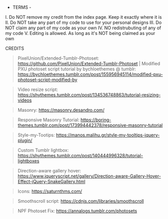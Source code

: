 - TERMS -
 
I. Do NOT remove my credit from the index page. Keep it exactly where it is
II. Do NOT take any part of my code to use for your personal designs
III. Do NOT claim any part of my code as your own
IV. NO redistrubuting of any of my code
V. Editing is allowed. As long as it's NOT being claimed as your own

CREDITS
 
> PixelUnion/Extended-Tumblr-Photoset: https://github.com/PixelUnion/Extended-Tumblr-Photoset | Modified PXU photoset script tutorial by bychloethemes @ tumblr: https://bychloethemes.tumblr.com/post/155956945114/modified-pxu-photoset-script-modified-by
 
> Video resize script: https://shythemes.tumblr.com/post/134536748863/tutorial-resizing-videos

> Masonry: https://masonry.desandro.com/

> Responsive Masonry Tutorial: https://boring-themes.tumblr.com/post/173994442378/responsive-masonry-tutorial
 
> Style-my-Tootips: https://manos.malihu.gr/style-my-tooltips-jquery-plugin/
 
> Custom Tumblr lightbox: https://shythemes.tumblr.com/post/140444996328/tutorial-lightboxes

> Direction-aware gallery hover: https://www.jqueryscript.net/gallery/Direction-aware-Gallery-Hover-Effect-jQuery-SnakeGallery.html
 
> Icons: https://saturnthms.com/

> Smoothscroll script: https://cdnjs.com/libraries/smoothscroll

> NPF Photoset Fix: https://annalogs.tumblr.com/photosets
